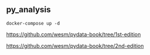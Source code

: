 ## py_analysis

```
docker-compose up -d
```

https://github.com/wesm/pydata-book/tree/1st-edition

https://github.com/wesm/pydata-book/tree/2nd-edition

